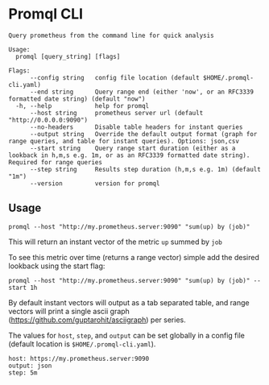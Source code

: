 # Promql CLI
```
Query prometheus from the command line for quick analysis

Usage:
  promql [query_string] [flags]

Flags:
      --config string   config file location (default $HOME/.promql-cli.yaml)
      --end string      Query range end (either 'now', or an RFC3339 formatted date string) (default "now")
  -h, --help            help for promql
      --host string     prometheus server url (default "http://0.0.0.0:9090")
      --no-headers      Disable table headers for instant queries
      --output string   Override the default output format (graph for range queries, and table for instant queries). Options: json,csv
      --start string    Query range start duration (either as a lookback in h,m,s e.g. 1m, or as an RFC3339 formatted date string). Required for range queries
      --step string     Results step duration (h,m,s e.g. 1m) (default "1m")
      --version         version for promql
```

## Usage
```
promql --host "http://my.prometheus.server:9090" "sum(up) by (job)"
```

This will return an instant vector of the metric `up` summed by `job`

To see this metric over time (returns a range vector) simple add the desired lookback using the start flag:
```
promql --host "http://my.prometheus.server:9090" "sum(up) by (job)" --start 1h
```

By default instant vectors will output as a tab separated table, and range vectors will print a single ascii graph (https://github.com/guptarohit/asciigraph) per series.

The values for `host`, `step`, and `output` can be set globally in a config file (default location is `$HOME/.promql-cli.yaml`). 
```
host: https://my.prometheus.server:9090
output: json
step: 5m
```
